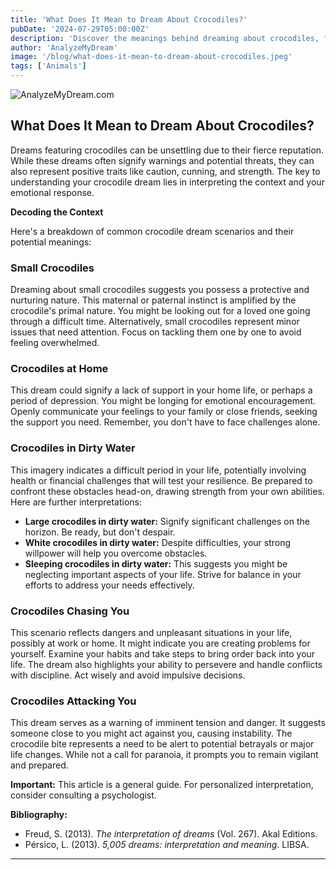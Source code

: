 ```yaml
---
title: 'What Does It Mean to Dream About Crocodiles?'
pubDate: '2024-07-29T05:00:00Z'
description: 'Discover the meanings behind dreaming about crocodiles, from small to large, and how these dreams can reflect aspects of your emotional and mental life.'
author: 'AnalyzeMyDream'
image: '/blog/what-does-it-mean-to-dream-about-crocodiles.jpeg'
tags: ['Animals']
---
```


![AnalyzeMyDream.com](/blog/what-does-it-mean-to-dream-about-crocodiles.jpeg)

## What Does It Mean to Dream About Crocodiles?

Dreams featuring crocodiles can be unsettling due to their fierce reputation. While these dreams often signify warnings and potential threats, they can also represent positive traits like caution, cunning, and strength. The key to understanding your crocodile dream lies in interpreting the context and your emotional response.

**Decoding the Context**

Here's a breakdown of common crocodile dream scenarios and their potential meanings:

### Small Crocodiles

Dreaming about small crocodiles suggests you possess a protective and nurturing nature. This maternal or paternal instinct is amplified by the crocodile's primal nature. You might be looking out for a loved one going through a difficult time. Alternatively, small crocodiles represent minor issues that need attention. Focus on tackling them one by one to avoid feeling overwhelmed.

### Crocodiles at Home

This dream could signify a lack of support in your home life, or perhaps a period of depression. You might be longing for emotional encouragement. Openly communicate your feelings to your family or close friends, seeking the support you need. Remember, you don't have to face challenges alone.

### Crocodiles in Dirty Water

This imagery indicates a difficult period in your life, potentially involving health or financial challenges that will test your resilience. Be prepared to confront these obstacles head-on, drawing strength from your own abilities. Here are further interpretations:

- **Large crocodiles in dirty water:** Signify significant challenges on the horizon. Be ready, but don't despair.
- **White crocodiles in dirty water:** Despite difficulties, your strong willpower will help you overcome obstacles.
- **Sleeping crocodiles in dirty water:** This suggests you might be neglecting important aspects of your life. Strive for balance in your efforts to address your needs effectively.


### Crocodiles Chasing You

This scenario reflects dangers and unpleasant situations in your life, possibly at work or home. It might indicate you are creating problems for yourself. Examine your habits and take steps to bring order back into your life. The dream also highlights your ability to persevere and handle conflicts with discipline. Act wisely and avoid impulsive decisions.

### Crocodiles Attacking You

This dream serves as a warning of imminent tension and danger. It suggests someone close to you might act against you, causing instability. The crocodile bite represents a need to be alert to potential betrayals or major life changes. While not a call for paranoia, it prompts you to remain vigilant and prepared.

**Important:** This article is a general guide. For personalized interpretation, consider consulting a psychologist.

**Bibliography:**

* Freud, S. (2013). *The interpretation of dreams* (Vol. 267). Akal Editions.
* Pérsico, L. (2013). *5,005 dreams: interpretation and meaning*. LIBSA.

---